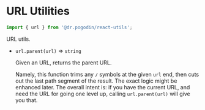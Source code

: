# URL Utilities

```jsx
import { url } from '@dr.pogodin/react-utils';
```
URL utils.

- `url.parent(url)` &rArr; `string`

  Given an URL, returns the parent URL.

  Namely, this function trims any `/` symbols at the given `url` end, then cuts
  out the last path segment of the result. The exact logic might be enhanced
  later. The overall intent is: if you have the current URL, and need the URL
  for going one level up, calling `url.parent(url)` will give you that.
